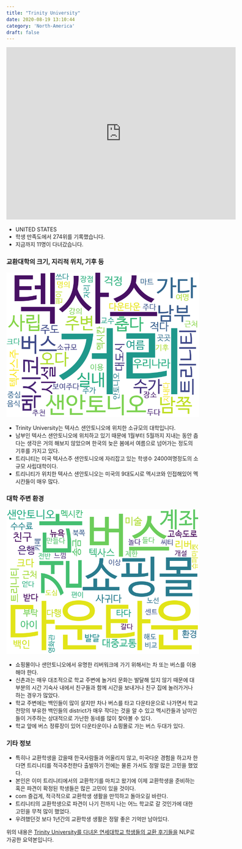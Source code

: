 ```yaml
---
title: "Trinity University"
date: 2020-08-19 13:10:44
category: 'North-America'
draft: false
---
```


<iframe
width="600"
height="450"
frameborder="0" style="border:0"
src="https://www.google.com/maps/embed/v1/place?key=AIzaSyC9e1AME-pVmWC4hBpFdu5S4dKzyepa3HQ&q=Trinity+University&center=29.4618396,-98.4833121&zoom=14" allowfullscreen>
</iframe>

* UNITED STATES
* 학생 만족도에서 274위를 기록했습니다.
* 지금까지 11명이 다녀갔습니다. 

### 교환대학의 크기, 지리적 위치, 기후 등

![gen_info-WordCloud](../univ_wordclouds_okt/gen_info/US000181_gen_info_okt.png)

* Trinity University는 텍사스 샌안토니오에 위치한 소규모의 대학입니다.
* 남부인 텍사스 샌안토니오에 위치하고 있기 때문에 1월부터 5월까지 지내는 동안 춥다는 생각은 거의 해보지 않았으며 한국의 늦은 봄에서 여름으로 넘어가는 정도의 기후를 가지고 있다.
* 트리니티는 미국 텍사스주 샌안토니오에 자리잡고 있는 학생수 2400여명정도의 소규모 사립대학이다.
* 트리니티가 위치한 텍사스 샌안토니오는 미국의 9대도시로 멕시코와 인접해있어 멕시칸들이 매우 많다.


### 대학 주변 환경

![env_info-WordCloud](../univ_wordclouds_okt/env_info/US000181_env_info_okt.png)

* 쇼핑몰이나 샌안토니오에서 유명한 리버워크에 가기 위해서는 차 또는 버스를 이용해야 한다.
* 신촌과는 매우 대조적으로 학교 주변에 놀거리 문화는 발달해 있지 않기 때문에 대부분의 시간 기숙사 내에서 친구들과 함께 시간을 보내거나 친구 집에 놀러가거나 하는 경우가 많았다.
* 학교 주변에는 백인들이 많이 살지만 차나 버스를 타고 다운타운으로 나가면서 학교전망의 부유한 백인들의 district가 매우 작다는 것을 알 수 있고 멕시칸들과 남미인들이 거주하는 상대적으로 가난한 동네를 많이 찾아볼 수 있다.
* 학교 앞에 버스 정류장이 있어 다운타운이나 쇼핑몰로 가는 버스 두대가 있다.


### 기타 정보

* 특히나 교환학생을 갔을때 한국사람들과 어울리지 않고, 미국다운 경험을 하고자 한다면 트리니티를 적극추천한다 출발하기 전에는 물론 가서도 정말 많은 고민을 했었다.
* 본인은 이미 트리니티에서의 교환학기를 마치고 왔기에 이제 교환학생을 준비하는 혹은 파견이 확정된 학생들은 많은 고민이 있을 것이다.
* com 즐겁게, 적극적으로 교환학생 생활을 만끽하고 돌아오길 바란다.
* 트리니티의 교환학생으로 파견이 나기 전까지 나는 어느 학교로 갈 것인가에 대한 고민을 무척 많이 했었다.
* 우려했던것 보다 1년간의 교환학생 생활은 정말 좋은 기억만 남아있다.


위의 내용은 [Trinity University를 다녀온 연세대학교 학생들의 교환 후기들을](http://oia.yonsei.ac.kr/partner/expReport.asp?ucode=US000181&bgbn=A) NLP로 가공한 요약본입니다. 
